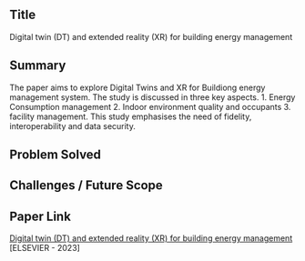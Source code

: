 ## Title

Digital twin (DT) and extended reality (XR) for building energy management

## Summary
The paper aims to explore Digital Twins and XR for Buildiong energy management system. The study is discussed in three key aspects. 1. Energy Consumption management 2. Indoor environment quality and occupants 3. facility management. This study emphasises the need of fidelity, interoperability and data security.


## Problem Solved

## Challenges / Future Scope

## Paper Link

[Digital twin (DT) and extended reality (XR) for building energy management](https://www.sciencedirect.com/science/article/pii/S0378778824008624) [ELSEVIER - 2023]

